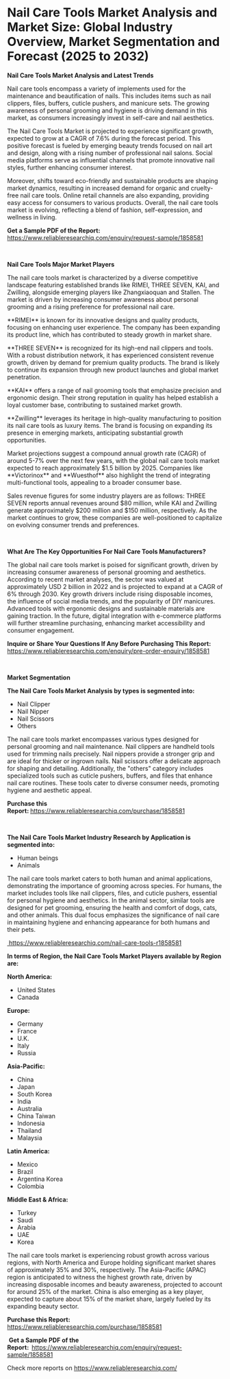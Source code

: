 <p><h1>Nail Care Tools Market Analysis and Market Size: Global Industry Overview, Market Segmentation and Forecast (2025 to 2032)</h1></p><p><strong>Nail Care Tools Market Analysis and Latest Trends</strong></p>
<p><p>Nail care tools encompass a variety of implements used for the maintenance and beautification of nails. This includes items such as nail clippers, files, buffers, cuticle pushers, and manicure sets. The growing awareness of personal grooming and hygiene is driving demand in this market, as consumers increasingly invest in self-care and nail aesthetics.</p><p>The Nail Care Tools Market is projected to experience significant growth, expected to grow at a CAGR of 7.6% during the forecast period. This positive forecast is fueled by emerging beauty trends focused on nail art and design, along with a rising number of professional nail salons. Social media platforms serve as influential channels that promote innovative nail styles, further enhancing consumer interest.</p><p>Moreover, shifts toward eco-friendly and sustainable products are shaping market dynamics, resulting in increased demand for organic and cruelty-free nail care tools. Online retail channels are also expanding, providing easy access for consumers to various products. Overall, the nail care tools market is evolving, reflecting a blend of fashion, self-expression, and wellness in living.</p></p>
<p><strong>Get a Sample PDF of the Report:&nbsp;</strong> <a href="https://www.reliableresearchiq.com/enquiry/request-sample/1858581?utm_campaign=2456&utm_medium=2&utm_source=Github&utm_content=ia&utm_term=04042025&utm_id=nail-care-tools">https://www.reliableresearchiq.com/enquiry/request-sample/1858581</a></p>
<p>&nbsp;</p>
<p><strong>Nail Care Tools Major Market Players</strong></p>
<p><p>The nail care tools market is characterized by a diverse competitive landscape featuring established brands like RIMEI, THREE SEVEN, KAI, and Zwilling, alongside emerging players like Zhangxiaoquan and Stallen. The market is driven by increasing consumer awareness about personal grooming and a rising preference for professional nail care.</p><p>**RIMEI** is known for its innovative designs and quality products, focusing on enhancing user experience. The company has been expanding its product line, which has contributed to steady growth in market share.</p><p>**THREE SEVEN** is recognized for its high-end nail clippers and tools. With a robust distribution network, it has experienced consistent revenue growth, driven by demand for premium quality products. The brand is likely to continue its expansion through new product launches and global market penetration.</p><p>**KAI** offers a range of nail grooming tools that emphasize precision and ergonomic design. Their strong reputation in quality has helped establish a loyal customer base, contributing to sustained market growth.</p><p>**Zwilling** leverages its heritage in high-quality manufacturing to position its nail care tools as luxury items. The brand is focusing on expanding its presence in emerging markets, anticipating substantial growth opportunities.</p><p>Market projections suggest a compound annual growth rate (CAGR) of around 5-7% over the next few years, with the global nail care tools market expected to reach approximately $1.5 billion by 2025. Companies like **Victorinox** and **Wuesthof** also highlight the trend of integrating multi-functional tools, appealing to a broader consumer base.</p><p>Sales revenue figures for some industry players are as follows: THREE SEVEN reports annual revenues around $80 million, while KAI and Zwilling generate approximately $200 million and $150 million, respectively. As the market continues to grow, these companies are well-positioned to capitalize on evolving consumer trends and preferences.</p></p>
<p>&nbsp;</p>
<p><strong>What Are The Key Opportunities For Nail Care Tools Manufacturers?</strong></p>
<p><p>The global nail care tools market is poised for significant growth, driven by increasing consumer awareness of personal grooming and aesthetics. According to recent market analyses, the sector was valued at approximately USD 2 billion in 2022 and is projected to expand at a CAGR of 6% through 2030. Key growth drivers include rising disposable incomes, the influence of social media trends, and the popularity of DIY manicures. Advanced tools with ergonomic designs and sustainable materials are gaining traction. In the future, digital integration with e-commerce platforms will further streamline purchasing, enhancing market accessibility and consumer engagement.</p></p>
<p><strong>Inquire or Share Your Questions If Any Before Purchasing This Report:</strong> <a href="https://www.reliableresearchiq.com/enquiry/pre-order-enquiry/1858581?utm_campaign=2456&utm_medium=2&utm_source=Github&utm_content=ia&utm_term=04042025&utm_id=nail-care-tools">https://www.reliableresearchiq.com/enquiry/pre-order-enquiry/1858581</a></p>
<p>&nbsp;</p>
<p><strong>Market Segmentation</strong></p>
<p><strong>The Nail Care Tools Market Analysis by types is segmented into:</strong></p>
<p><ul><li>Nail Clipper</li><li>Nail Nipper</li><li>Nail Scissors</li><li>Others</li></ul></p>
<p><p>The nail care tools market encompasses various types designed for personal grooming and nail maintenance. Nail clippers are handheld tools used for trimming nails precisely. Nail nippers provide a stronger grip and are ideal for thicker or ingrown nails. Nail scissors offer a delicate approach for shaping and detailing. Additionally, the "others" category includes specialized tools such as cuticle pushers, buffers, and files that enhance nail care routines. These tools cater to diverse consumer needs, promoting hygiene and aesthetic appeal.</p></p>
<p><strong>Purchase this Report:&nbsp;</strong><a href="https://www.reliableresearchiq.com/purchase/1858581?utm_campaign=2456&utm_medium=2&utm_source=Github&utm_content=ia&utm_term=04042025&utm_id=nail-care-tools">https://www.reliableresearchiq.com/purchase/1858581</a></p>
<p>&nbsp;</p>
<p><strong>The Nail Care Tools Market Industry Research by Application is segmented into:</strong></p>
<p><ul><li>Human beings</li><li>Animals</li></ul></p>
<p><p>The nail care tools market caters to both human and animal applications, demonstrating the importance of grooming across species. For humans, the market includes tools like nail clippers, files, and cuticle pushers, essential for personal hygiene and aesthetics. In the animal sector, similar tools are designed for pet grooming, ensuring the health and comfort of dogs, cats, and other animals. This dual focus emphasizes the significance of nail care in maintaining hygiene and enhancing appearance for both humans and their pets.</p></p>
<p><a href="https://www.reliableresearchiq.com/nail-care-tools-r1858581?utm_campaign=2456&utm_medium=2&utm_source=Github&utm_content=ia&utm_term=04042025&utm_id=nail-care-tools">&nbsp;https://www.reliableresearchiq.com/nail-care-tools-r1858581</a></p>
<p><strong>In terms of Region, the Nail Care Tools Market Players available by Region are:</strong></p>
<p>
    <p> <strong> North America: </strong>
        <ul>
            <li>United States</li>
            <li>Canada</li>
        </ul>
        </p> 
    <p> <strong> Europe: </strong>
        <ul>
            <li>Germany</li>
            <li>France</li>
            <li>U.K.</li>
            <li>Italy</li>
            <li>Russia</li>
        </ul>
        </p> 
    <p> <strong> Asia-Pacific: </strong>
        <ul>
            <li>China</li>
            <li>Japan</li>
            <li>South Korea</li>
            <li>India</li>
            <li>Australia</li>
            <li>China Taiwan</li>
            <li>Indonesia</li>
            <li>Thailand</li>
            <li>Malaysia</li>
        </ul>
        </p> 
    <p> <strong> Latin America: </strong>
        <ul>
            <li>Mexico</li>
            <li>Brazil</li>
            <li>Argentina Korea</li>
            <li>Colombia</li>
        </ul>
        </p> 
    <p> <strong> Middle East & Africa: </strong>
        <ul>
            <li>Turkey</li>
            <li>Saudi</li>
            <li>Arabia</li>
            <li>UAE</li>
            <li>Korea</li>
        </ul>
    </p>
    </p>
<p><p>The nail care tools market is experiencing robust growth across various regions, with North America and Europe holding significant market shares of approximately 35% and 30%, respectively. The Asia-Pacific (APAC) region is anticipated to witness the highest growth rate, driven by increasing disposable incomes and beauty awareness, projected to account for around 25% of the market. China is also emerging as a key player, expected to capture about 15% of the market share, largely fueled by its expanding beauty sector.</p></p>
<p><strong>Purchase this Report: </strong><a href="https://www.reliableresearchiq.com/purchase/1858581?utm_campaign=2456&utm_medium=2&utm_source=Github&utm_content=ia&utm_term=04042025&utm_id=nail-care-tools">https://www.reliableresearchiq.com/purchase/1858581</a></p>
<p>&nbsp;<strong>Get a Sample PDF of the Report:&nbsp;&nbsp;</strong><a href="https://www.reliableresearchiq.com/enquiry/request-sample/1858581?utm_campaign=2456&utm_medium=2&utm_source=Github&utm_content=ia&utm_term=04042025&utm_id=nail-care-tools">https://www.reliableresearchiq.com/enquiry/request-sample/1858581</a></p>
<p><strong></strong></p>
<p>Check more reports on <a href="https://www.reliableresearchiq.com/?utm_campaign=2456&utm_medium=2&utm_source=Github&utm_content=ia&utm_term=04042025&utm_id=nail-care-tools">https://www.reliableresearchiq.com/</a></p>